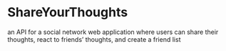 # ShareYourThoughts
an API for a social network web application where users can share their thoughts, react to friends’ thoughts, and create a friend list
